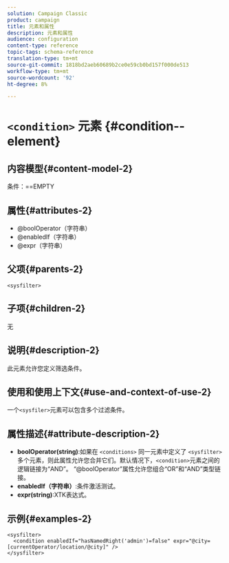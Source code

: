 ```yaml
---
solution: Campaign Classic
product: campaign
title: 元素和属性
description: 元素和属性
audience: configuration
content-type: reference
topic-tags: schema-reference
translation-type: tm+mt
source-git-commit: 1818bd2aeb60689b2ce0e59cb0bd157f000de513
workflow-type: tm+mt
source-wordcount: '92'
ht-degree: 8%

---
```



# `<condition>` 元素  {#condition--element}

## 内容模型{#content-model-2}

条件：==EMPTY

## 属性{#attributes-2}

* @boolOperator（字符串）
* @enabledIf（字符串）
* @expr（字符串）

## 父项{#parents-2}

`<sysfilter>`

## 子项{#children-2}

无

## 说明{#description-2}

此元素允许您定义筛选条件。

## 使用和使用上下文{#use-and-context-of-use-2}

一个`<sysfiler>`元素可以包含多个过滤条件。

## 属性描述{#attribute-description-2}

* **boolOperator(string)**:如果在 `<conditions>` 同一元素中定义了  `<sysfilter>` 多个元素，则此属性允许您合并它们。默认情况下，`<condition>`元素之间的逻辑链接为“AND”。 “@boolOperator”属性允许您组合“OR”和“AND”类型链接。
* **enabledIf（字符串）**:条件激活测试。
* **expr(string)**:XTK表达式。

## 示例{#examples-2}

```
<sysfilter>
  <condition enabledIf="hasNamedRight('admin')=false" expr="@city=[currentOperator/location/@city]" />
</sysfilter>
```
